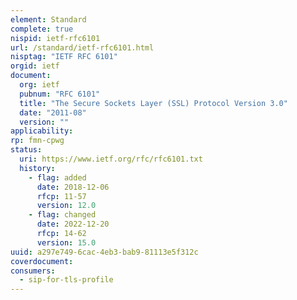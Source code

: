 ```yaml
---
element: Standard
complete: true
nispid: ietf-rfc6101
url: /standard/ietf-rfc6101.html
nisptag: "IETF RFC 6101"
orgid: ietf
document:
  org: ietf
  pubnum: "RFC 6101"
  title: "The Secure Sockets Layer (SSL) Protocol Version 3.0"
  date: "2011-08"
  version: ""
applicability:
rp: fmn-cpwg
status:
  uri: https://www.ietf.org/rfc/rfc6101.txt
  history: 
    - flag: added
      date: 2018-12-06
      rfcp: 11-57
      version: 12.0
    - flag: changed
      date: 2022-12-20
      rfcp: 14-62
      version: 15.0
uuid: a297e749-6cac-4eb3-bab9-81113e5f312c
coverdocument:
consumers:
  - sip-for-tls-profile
---
```


